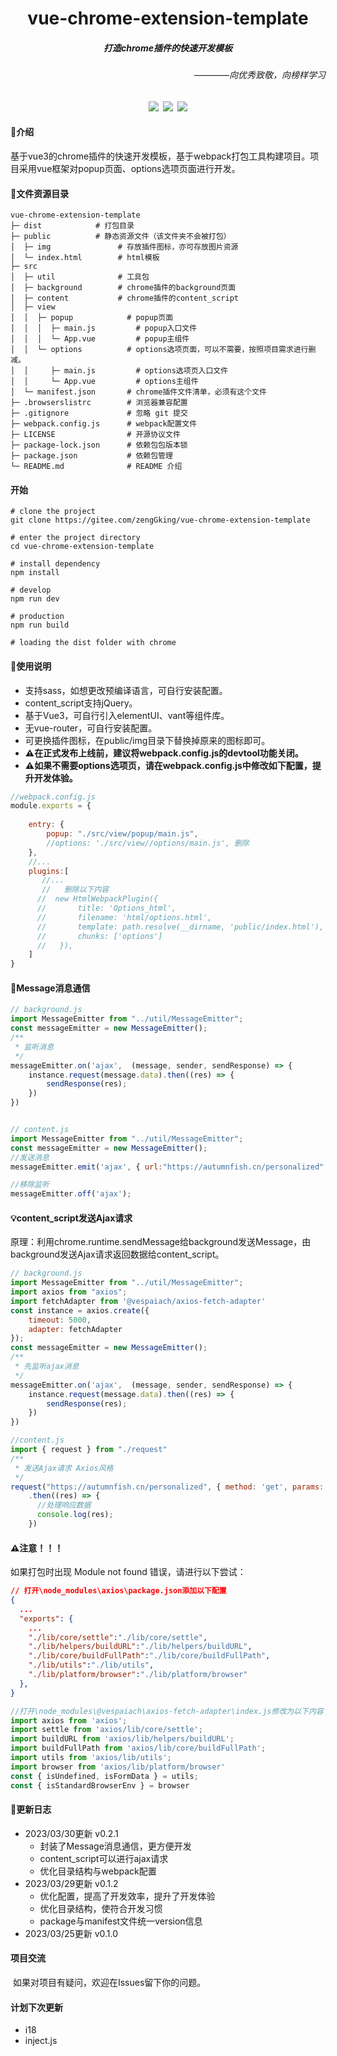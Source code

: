<h1 align="center">vue-chrome-extension-template</h1>
<h5 align="center">打造chrome插件的快速开发模板</h5>
<h6 align="right">————向优秀致敬，向榜样学习</h6>
<div align="center"><img src="https://img.shields.io/badge/license-MIT-blueviolet"/>&ensp;<img src="https://img.shields.io/badge/chrome_extension-v0.2.1-blueviolet"/>&ensp;<img src="https://img.shields.io/badge/Vue3-webpack-blueviolet"/></div>




#### 📌介绍

​		基于vue3的chrome插件的快速开发模板，基于webpack打包工具构建项目。项目采用vue框架对popup页面、options选项页面进行开发。

#### 📄文件资源目录
```
vue-chrome-extension-template
├─ dist            # 打包目录
├─ public          # 静态资源文件（该文件夹不会被打包）
│  ├─ img				# 存放插件图标，亦可存放图片资源
│  └─ index.html        # html模板	
├─ src
│  ├─ util              # 工具包	    
│  ├─ background        # chrome插件的background页面	    
│  ├─ content           # chrome插件的content_script
│  ├─ view              
│  │  ├─ popup            # popup页面
│  │  │  ├─ main.js		    # popup入口文件	
│  │  │  └─ App.vue	 	    # popup主组件
│  │  └─ options          # options选项页面，可以不需要，按照项目需求进行删减。
│  │     ├─ main.js		    # options选项页入口文件
│  │     └─ App.vue	      	# options主组件 
│  └─ manifest.json		  # chrome插件文件清单，必须有这个文件
├─ .browserslistrc 		  # 浏览器兼容配置
├─ .gitignore             # 忽略 git 提交
├─ webpack.config.js      # webpack配置文件
├─ LICENSE                # 开源协议文件
├─ package-lock.json      # 依赖包包版本锁
├─ package.json           # 依赖包管理
└─ README.md              # README 介绍

```

#### 开始

```
# clone the project
git clone https://gitee.com/zengGking/vue-chrome-extension-template

# enter the project directory
cd vue-chrome-extension-template

# install dependency
npm install

# develop
npm run dev

# production
npm run build

# loading the dist folder with chrome 
```

#### 📃使用说明

- 支持sass，如想更改预编译语言，可自行安装配置。
- content_script支持jQuery。
- 基于Vue3，可自行引入elementUI、vant等组件库。
- 无vue-router，可自行安装配置。
- 可更换插件图标，在public/img目录下替换掉原来的图标即可。
- **⚠在正式发布上线前，建议将webpack.config.js的devtool功能关闭。**
- **⚠如果不需要options选项页，请在webpack.config.js中修改如下配置，提升开发体验。**

```js
//webpack.config.js
module.exports = {
   
    entry: {
        popup: "./src/view/popup/main.js",
        //options: './src/view//options/main.js', 删除
    },
    //...
    plugins:[
       //...
       //	删除以下内容
      //  new HtmlWebpackPlugin({
      //       title: 'Options_html',
      //       filename: 'html/options.html',
      //       template: path.resolve(__dirname, 'public/index.html'),
      //       chunks: ['options']
      //   }),
    ]
}
```

#### 📧Message消息通信
```js
// background.js
import MessageEmitter from "../util/MessageEmitter";
const messageEmitter = new MessageEmitter();
/**
 * 监听消息
 */
messageEmitter.on('ajax',  (message, sender, sendResponse) => {
    instance.request(message.data).then((res) => {
        sendResponse(res);
    })
})


// content.js
import MessageEmitter from "../util/MessageEmitter";
const messageEmitter = new MessageEmitter();
//发送消息
messageEmitter.emit('ajax', { url:"https://autumnfish.cn/personalized", method: 'get', params: { limit: 10 }  })

//移除监听
messageEmitter.off('ajax');
```
#### 💡content_script发送Ajax请求
原理：利用chrome.runtime.sendMessage给background发送Message，由background发送Ajax请求返回数据给content_script。
```js
// background.js
import MessageEmitter from "../util/MessageEmitter";
import axios from "axios";
import fetchAdapter from '@vespaiach/axios-fetch-adapter'
const instance = axios.create({
    timeout: 5000,
    adapter: fetchAdapter
});
const messageEmitter = new MessageEmitter();
/**
 * 先监听ajax消息
 */
messageEmitter.on('ajax',  (message, sender, sendResponse) => {
    instance.request(message.data).then((res) => {
        sendResponse(res);
    })
})

//content.js
import { request } from "./request"
/**
 * 发送Ajax请求 Axios风格
 */
request("https://autumnfish.cn/personalized", { method: 'get', params: { limit: 10 } })
    .then((res) => {
      //处理响应数据
      console.log(res);
 	})
```
#### ⚠注意！！！
如果打包时出现 Module not found 错误，请进行以下尝试：

```json
// 打开\node_modules\axios\package.json添加以下配置
{
  ...
  "exports": {
    ...
    "./lib/core/settle":"./lib/core/settle",
    "./lib/helpers/buildURL":"./lib/helpers/buildURL",
    "./lib/core/buildFullPath":"./lib/core/buildFullPath",
    "./lib/utils":"./lib/utils",
    "./lib/platform/browser":"./lib/platform/browser"
  },
}
```
```js
//打开\node_modules\@vespaiach\axios-fetch-adapter\index.js修改为以下内容
import axios from 'axios';
import settle from 'axios/lib/core/settle';
import buildURL from 'axios/lib/helpers/buildURL';
import buildFullPath from 'axios/lib/core/buildFullPath';
import utils from 'axios/lib/utils';
import browser from 'axios/lib/platform/browser'
const { isUndefined, isFormData } = utils;
const { isStandardBrowserEnv } = browser
```
#### 📖更新日志
- 2023/03/30更新  v0.2.1
  - 封装了Message消息通信，更方便开发
  - content_script可以进行ajax请求
  - 优化目录结构与webpack配置
- 2023/03/29更新	v0.1.2
  - 优化配置，提高了开发效率，提升了开发体验
  - 优化目录结构，使符合开发习惯
  - package与manifest文件统一version信息
- 2023/03/25更新	v0.1.0

#### 项目交流

​	如果对项目有疑问，欢迎在Issues留下你的问题。

#### 计划下次更新

- i18
- inject.js
